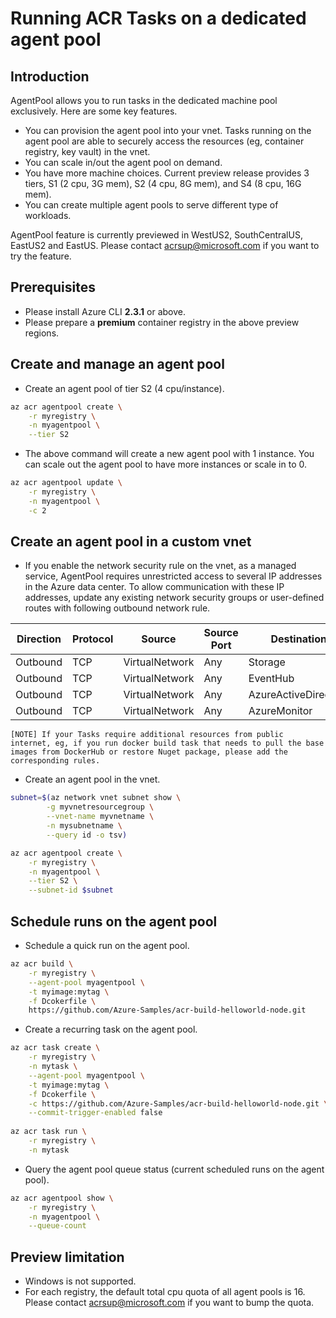 # Running ACR Tasks on a dedicated agent pool

## Introduction

AgentPool allows you to run tasks in the dedicated machine pool exclusively. Here are some key features.

* You can provision the agent pool into your vnet. Tasks running on the agent pool are able to securely access the resources (eg, container registry, key vault) in the vnet.
* You can scale in/out the agent pool on demand.
* You have more machine choices. Current preview release provides 3 tiers, S1 (2 cpu, 3G mem), S2 (4 cpu, 8G mem), and S4 (8 cpu, 16G mem). 
* You can create multiple agent pools to serve different type of workloads. 

AgentPool feature is currently previewed in WestUS2, SouthCentralUS, EastUS2 and EastUS. Please contact acrsup@microsoft.com if you want to try the feature.

## Prerequisites

* Please install Azure CLI __2.3.1__ or above.
* Please prepare a __premium__ container registry in the above preview regions.

## Create and manage an agent pool

* Create an agent pool of tier S2 (4 cpu/instance).

```sh
az acr agentpool create \
    -r myregistry \
    -n myagentpool \
    --tier S2
```

* The above command will create a new agent pool with 1 instance. You can scale out the agent pool to have more instances or scale in to 0.

```sh
az acr agentpool update \
    -r myregistry \
    -n myagentpool \
    -c 2
```

## Create an agent pool in a custom vnet

* If you enable the network security rule on the vnet, as a managed service, AgentPool requires unrestricted access to several IP addresses in the Azure data center. To allow communication with these IP addresses, update any existing network security groups or user-defined routes with following outbound network rule. 

| Direction | Protocol | Source         | Source Port | Destination          | Dest Port | Used    |
|-----------|----------|----------------|-------------|----------------------|-----------|---------|
| Outbound  | TCP      | VirtualNetwork | Any         | Storage              | 443       | Default |
| Outbound  | TCP      | VirtualNetwork | Any         | EventHub             | 443       | Default |
| Outbound  | TCP      | VirtualNetwork | Any         | AzureActiveDirectory | 443       | Default |
| Outbound  | TCP      | VirtualNetwork | Any         | AzureMonitor         | 443       | Default |

    [NOTE] If your Tasks require additional resources from public internet, eg, if you run docker build task that needs to pull the base images from DockerHub or restore Nuget package, please add the corresponding rules. 

* Create an agent pool in the vnet.

```sh
subnet=$(az network vnet subnet show \
        -g myvnetresourcegroup \
        --vnet-name myvnetname \
        -n mysubnetname \
        --query id -o tsv)

az acr agentpool create \
    -r myregistry \
    -n myagentpool \
    --tier S2 \
    --subnet-id $subnet
```

## Schedule runs on the agent pool

* Schedule a quick run on the agent pool.

```sh
az acr build \
    -r myregistry \
    --agent-pool myagentpool \
    -t myimage:mytag \
    -f Dcokerfile \
    https://github.com/Azure-Samples/acr-build-helloworld-node.git
```

* Create a recurring task on the agent pool.

```sh
az acr task create \
    -r myregistry \
    -n mytask \
    --agent-pool myagentpool \
    -t myimage:mytag \
    -f Dcokerfile \
    -c https://github.com/Azure-Samples/acr-build-helloworld-node.git \
    --commit-trigger-enabled false
    
az acr task run \
    -r myregistry \
    -n mytask
```

* Query the agent pool queue status (current scheduled runs on the agent pool).

```sh
az acr agentpool show \
    -r myregistry \
    -n myagentpool \
    --queue-count
```



## Preview limitation

* Windows is not supported.
* For each registry, the default total cpu quota of all agent pools is 16. Please contact acrsup@microsoft.com if you want to bump the quota.
